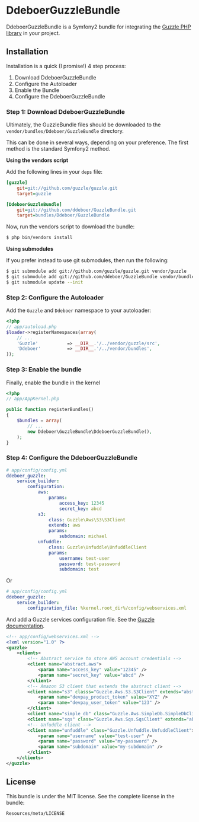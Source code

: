 DdeboerGuzzleBundle
===================

DdeboerGuzzleBundle is a Symfony2 bundle for integrating the [Guzzle PHP library](http://github.com/guzzle/guzzle) in your project.

## Installation

Installation is a quick (I promise!) 4 step process:

1. Download DdeboerGuzzleBundle
2. Configure the Autoloader
3. Enable the Bundle
4. Configure the DdeboerGuzzleBundle

### Step 1: Download DdeboerGuzzleBundle

Ultimately, the GuzzleBundle files should be downloaded to the
`vendor/bundles/Ddeboer/GuzzleBundle` directory.

This can be done in several ways, depending on your preference. The first
method is the standard Symfony2 method.

**Using the vendors script**

Add the following lines in your `deps` file:

``` ini
[guzzle]
    git=git://github.com/guzzle/guzzle.git
    target=guzzle

[DdeboerGuzzleBundle]
    git=git://github.com/ddeboer/GuzzleBundle.git
    target=bundles/Ddeboer/GuzzleBundle
```

Now, run the vendors script to download the bundle:

``` bash
$ php bin/vendors install
```

**Using submodules**

If you prefer instead to use git submodules, then run the following:

``` bash
$ git submodule add git://github.com/guzzle/guzzle.git vendor/guzzle
$ git submodule add git://github.com/ddeboer/GuzzleBundle vendor/bundles/Ddeboer/GuzzleBundle
$ git submodule update --init
```

### Step 2: Configure the Autoloader

Add the `Guzzle` and `Ddeboer` namespace to your autoloader:

``` php
<?php
// app/autoload.php
$loader->registerNamespaces(array(
    // ...
    'Guzzle'           => __DIR__.'/../vendor/guzzle/src',
    'Ddeboer'          => __DIR__.'/../vendor/bundles',
));
```

### Step 3: Enable the bundle

Finally, enable the bundle in the kernel

``` php
<?php
// app/AppKernel.php

public function registerBundles()
{
    $bundles = array(
        // ...
        new Ddeboer\GuzzleBundle\DdeboerGuzzleBundle(),
    );
}
```

### Step 4: Configure the DdeboerGuzzleBundle

``` yaml
# app/config/config.yml
ddeboer_guzzle:
    service_builder:
        configuration:
            aws:
                params:
                    access_key: 12345
                    secret_key: abcd
            s3:
                class: Guzzle\Aws\S3\S3Client
                extends: aws
                params:
                    subdomain: michael
            unfuddle:
                class: Guzzle\Unfuddle\UnfuddleClient
                params:
                    username: test-user
                    password: test-password
                    subdomain: test
```

Or

``` yaml
# app/config/config.yml
ddeboer_guzzle:
    service_builder:
        configuration_file: %kernel.root_dir%/config/webservices.xml
```

And add a Guzzle services configuration file. See the [Guzzle documentation](http://guzzlephp.org/tour/using_services.html#instantiating-web-service-clients-using-a-servicebuilder).

``` xml
<!-- app/config/webservices.xml -->
<?xml version="1.0" ?>
<guzzle>
    <clients>
        <!-- Abstract service to store AWS account credentials -->
        <client name="abstract.aws">
            <param name="access_key" value="12345" />
            <param name="secret_key" value="abcd" />
        </client>
        <!-- Amazon S3 client that extends the abstract client -->
        <client name="s3" classs="Guzzle.Aws.S3.S3Client" extends="abstract.aws">
            <param name="devpay_product_token" value="XYZ" />
            <param name="devpay_user_token" value="123" />
        </client>
        <client name="simple_db" class="Guzzle.Aws.SimpleDb.SimpleDbClient" extends="abstract.aws" />
        <client name="sqs" class="Guzzle.Aws.Sqs.SqsClient" extends="abstract.aws" />
        <!-- Unfuddle client -->
        <client name="unfuddle" class="Guzzle.Unfuddle.UnfuddleClient">
            <param name="username" value="test-user" />
            <param name="password" value="my-password" />
            <param name="subdomain" value="my-subdomain" />
        </client>
    </clients>
</guzzle>
```

## License

This bundle is under the MIT license. See the complete license in the bundle:

    Resources/meta/LICENSE

